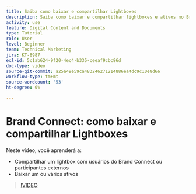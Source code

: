 ```yaml
---
title: Saiba como baixar e compartilhar Lightboxes
description: Saiba como baixar e compartilhar lightboxes e ativos no Brand Connect de [!UICONTROL DAM DO WORKFRONT].
activity: use
feature: Digital Content and Documents
type: Tutorial
role: User
level: Beginner
team: Technical Marketing
jira: KT-8987
exl-id: 5c1ab624-9f20-4ec4-b335-ceeaf9cbc86d
doc-type: video
source-git-commit: a25a49e59ca483246271214886ea4dc9c10e8d66
workflow-type: tm+mt
source-wordcount: '53'
ht-degree: 0%

---
```


# Brand Connect: como baixar e compartilhar Lightboxes

Neste vídeo, você aprenderá a:

* Compartilhar um lightbox com usuários do Brand Connect ou participantes externos
* Baixar um ou vários ativos

>[!VIDEO](https://video.tv.adobe.com/v/335249/?quality=12&learn=on)
